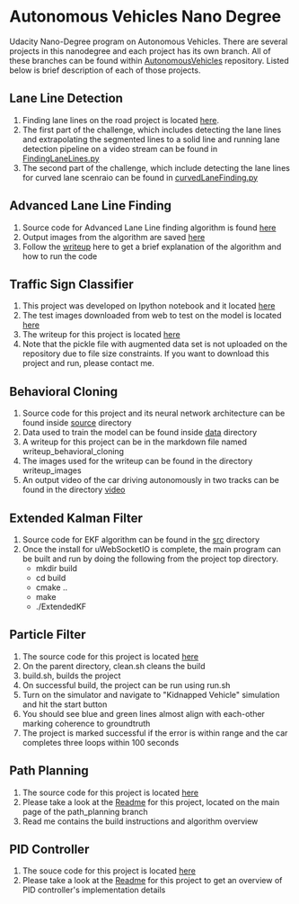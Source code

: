 # Autonomous Vehicles Nano Degree 
Udacity Nano-Degree program on Autonomous Vehicles. There are several projects in this nanodegree and each project has its own branch. All of these branches can be found within [AutonomousVehicles](https://github.com/schandrachary/AutonomousVehicles) repository. Listed below is brief description of each of those projects. 

## Lane Line Detection

1. Finding lane lines on the road project is located [here](https://github.com/schandrachary/AutonomousVehicles/tree/finding_lane_lines/Fundamentals_of_computer_vision/CarND-LaneLines-P1-master).
2. The first part of the challenge, which includes detecting the lane lines and extrapolating the segmented lines to a solid line and running lane detection pipeline on a video stream can be found in [FindingLaneLines.py](https://github.com/schandrachary/AutonomousVehicles/blob/finding_lane_lines/Fundamentals_of_computer_vision/CarND-LaneLines-P1-master/FindingLaneLines.py)
3. The second part of the challenge, which include detecting the lane lines for curved lane scenraio can be found in [curvedLaneFinding.py](https://github.com/schandrachary/AutonomousVehicles/blob/finding_lane_lines/Fundamentals_of_computer_vision/CarND-LaneLines-P1-master/curvedLaneFinding.py)

## Advanced Lane Line Finding

1. Source code for Advanced Lane Line finding algorithm is found [here](https://github.com/schandrachary/AutonomousVehicles/tree/advanced_computer_vision/Advanced%20Computer%20Vision/CarND-Advanced-Lane-Lines-master/source)
2. Output images from the algorithm are saved [here](https://github.com/schandrachary/AutonomousVehicles/tree/advanced_computer_vision/Advanced%20Computer%20Vision/CarND-Advanced-Lane-Lines-master/output_images)
3. Follow the [writeup](https://github.com/schandrachary/AutonomousVehicles/blob/advanced_computer_vision/Advanced%20Computer%20Vision/CarND-Advanced-Lane-Lines-master/writeup_template.md) here to get a brief explanation of the algorithm and how to run the code

## Traffic Sign Classifier

1. This project was developed on Ipython notebook and it located [here](https://github.com/schandrachary/AutonomousVehicles/tree/traffic_sign_classifier/CarND-Traffic-Sign-Classifier-Project)
2. The test images downloaded from web to test on the model is located [here](https://github.com/schandrachary/AutonomousVehicles/tree/traffic_sign_classifier/CarND-Traffic-Sign-Classifier-Project/test_images)
3. The writeup for this project is located [here](https://github.com/schandrachary/AutonomousVehicles/blob/traffic_sign_classifier/CarND-Traffic-Sign-Classifier-Project/writeup_traffic_sign_recognition.md)
4. Note that the pickle file with augmented data set is not uploaded on the repository due to file size constraints. If you want to download this project and run, please contact me.

## Behavioral Cloning

1. Source code for this project and its neural network architecture can be found inside [source](https://github.com/schandrachary/AutonomousVehicles/tree/behavioral_cloning/source) directory
2. Data used to train the model can be found inside [data](https://github.com/schandrachary/AutonomousVehicles/tree/behavioral_cloning/data) directory
3. A writeup for this project can be in the markdown file named writeup_behavioral_cloning
4. The images used for the writeup can be found in the directory writeup_images
5. An output video of the car driving autonomously in two tracks can be found in the directory [video](https://github.com/schandrachary/AutonomousVehicles/tree/behavioral_cloning/video)

## Extended Kalman Filter
1. Source code for EKF algorithm can be found in the [src](https://github.com/schandrachary/AutonomousVehicles/tree/ekf/CarND-Extended-Kalman-Filter-Project-master/src) directory
2. Once the install for uWebSocketIO is complete, the main program can be built and run by doing the following from the project top directory.  
   * mkdir build
   * cd build
   * cmake ..
   * make
   * ./ExtendedKF
   
## Particle Filter
1. The source code for this project is located [here](https://github.com/schandrachary/AutonomousVehicles/tree/particle_filter/CarND-Kidnapped-Vehicle-Project-master/src)
2. On the parent directory, clean.sh cleans the build
3. build.sh, builds the project
4. On successful build, the project can be run using run.sh
5. Turn on the simulator and navigate to "Kidnapped Vehicle" simulation and hit the start button
6. You should see blue and green lines almost align with each-other marking coherence to groundtruth
7. The project is marked successful if the error is within range and the car completes three loops within 100 seconds


## Path Planning
1. The source code for this project is located [here](https://github.com/schandrachary/AutonomousVehicles/tree/path_planning/CarND-Path-Planning-Project/src)
2. Please take a look at the [Readme](https://github.com/schandrachary/AutonomousVehicles/tree/path_planning) for this project, located on the main page of the path_planning branch
3. Read me contains the build instructions and algorithm overview

## PID Controller
1. The souce code for this project is located [here](https://github.com/schandrachary/AutonomousVehicles/tree/pid_control/CarND-PID-Control-Project/src)
2. Please take a look at the [Readme](https://github.com/schandrachary/AutonomousVehicles/blob/pid_control/README.md) for this project to get an overview of PID controller's implementation details




